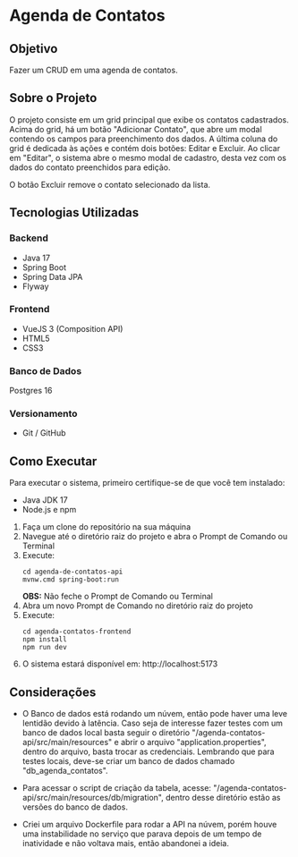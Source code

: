 # Agenda de Contatos

## Objetivo
Fazer um CRUD em uma agenda de contatos.

## Sobre o Projeto
O projeto consiste em um grid principal que exibe os contatos cadastrados. Acima do grid, há um botão "Adicionar Contato", que abre um modal contendo os campos para preenchimento dos dados. A última coluna do grid é dedicada às ações e contém dois botões: Editar e Excluir.
Ao clicar em "Editar", o sistema abre o mesmo modal de cadastro, desta vez com os dados do contato preenchidos para edição.

O botão Excluir remove o contato selecionado da lista.
## Tecnologias Utilizadas
### Backend
* Java 17
* Spring Boot
* Spring Data JPA
* Flyway

### Frontend
* VueJS 3 (Composition API)
* HTML5
* CSS3

### Banco de Dados
Postgres 16

### Versionamento 
* Git / GitHub

## Como Executar
Para executar o sistema, primeiro certifique-se de que você tem instalado:
* Java JDK 17
* Node.js e npm 

1. Faça um clone do repositório na sua máquina
2. Navegue até o diretório raiz do projeto e abra o Prompt de Comando ou Terminal
3. Execute:   
   ```
   cd agenda-de-contatos-api
   mvnw.cmd spring-boot:run
   ```
    **OBS:** Não feche o Prompt de Comando ou Terminal
4. Abra um novo Prompt de Comando no diretório raiz do projeto
5. Execute:
   ```
   cd agenda-contatos-frontend
   npm install
   npm run dev 
   ```
6. O sistema estará disponível em: http://localhost:5173

## Considerações
* O Banco de dados está rodando um núvem, então pode haver uma leve lentidão devido à latência. Caso seja de interesse fazer testes com um banco de dados local basta seguir o diretório "/agenda-contatos-api/src/main/resources" e abrir o arquivo "application.properties",   dentro do arquivo, basta trocar as credenciais. Lembrando que para testes locais, deve-se criar um banco de dados chamado "db_agenda_contatos".
  
* Para acessar o script de criação da tabela, acesse: "/agenda-contatos-api/src/main/resources/db/migration", dentro desse diretório estão as versões do banco de dados.
  
* Criei um arquivo Dockerfile para rodar a API na núvem, porém houve uma instabilidade no serviço que parava depois de um tempo de inatividade e não voltava mais, então abandonei a ideia.

